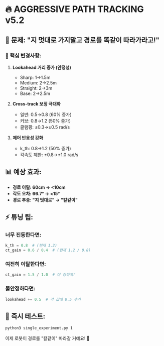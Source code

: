 # 🔥 AGGRESSIVE PATH TRACKING v5.2

## 💪 문제: "지 멋대로 가지말고 경로를 똑같이 따라가라고!"

### 🎯 핵심 변경사항:

1. **Lookahead 거리 증가 (안정성)**
   - Sharp: 1→1.5m
   - Medium: 2→2.5m
   - Straight: 2→3m
   - Base: 2→2.5m

2. **Cross-track 보정 극대화**
   - 일반: 0.5→0.8 (60% 증가)
   - 커브: 0.8→1.2 (50% 증가)
   - 클램핑: ±0.3→±0.5 rad/s

3. **제어 반응성 강화**
   - k_th: 0.8→1.2 (50% 증가)
   - 각속도 제한: ±0.8→±1.0 rad/s

## 📊 예상 효과:
- **경로 이탈: 60cm → <10cm**
- **각도 오차: 66.7° → <15°**
- **경로 추종: "지 멋대로" → "칼같이"**

## ⚡ 튜닝 팁:

### 너무 진동한다면:
```python
k_th = 0.8  # (현재 1.2)
ct_gain = 0.6 / 0.4  # (현재 1.2 / 0.8)
```

### 여전히 이탈한다면:
```python
ct_gain = 1.5 / 1.0  # 더 강하게!
```

### 불안정하다면:
```python
lookahead += 0.5  # 각 값에 0.5 추가
```

## 🚀 즉시 테스트:
```bash
python3 single_experiment.py 1
```

이제 로봇이 경로를 "칼같이" 따라갈 거예요! 💯
